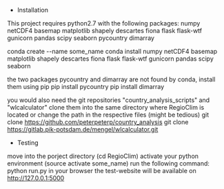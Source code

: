 

* Installation

This project requires python2.7 with the following packages:
  numpy netCDF4 basemap matplotlib shapely descartes fiona flask flask-wtf gunicorn pandas scipy seaborn pycountry dimarray

conda create --name some_name
conda install numpy netCDF4 basemap matplotlib shapely descartes fiona flask flask-wtf gunicorn pandas scipy seaborn

the two packages pycountry and dimarray are not found by conda, install them using pip
pip install pycountry
pip install dimarray

you would also need the git repositories "country_analysis_scripts" and "wlcalculator"
clone them into the same directory where RegioClim is located or change the path in the respective files (might be tedious)
git clone https://github.com/peterpeterp/country_analysis
git clone https://gitlab.pik-potsdam.de/mengel/wlcalculator.git

* Testing

move into the porject directory (cd RegioClim)
activate your python environment (source activate some_name)
run the following command:
    python run.py
in your browser the test-website will be available on http://127.0.0.1:5000
